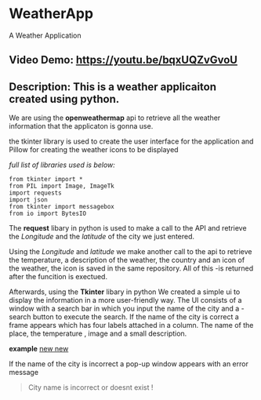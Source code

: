 # WeatherApp
A Weather Application


## Video Demo: https://youtu.be/bqxUQZvGvoU

## Description: This is a weather applicaiton created using python. 



We are using the **openweathermap** api to retrieve all the weather information that the applicaton is gonna use.



the tkinter library is used to create the user interface for the application and Pillow for creating the weather icons to be displayed



*full list of libraries used is below:* 

```
from tkinter import *
from PIL import Image, ImageTk
import requests
import json
from tkinter import messagebox
from io import BytesIO

```



The **request** libary in python is used to make a call to the API and retrieve the *Longitude* and the *latitude* of the city we just entered.


Using the *Longitude* and *latitude* we make another call to the api to retrieve the temperature, a description of the weather, the country and an icon of the weather, the icon is saved in the same repository. All of this -is returned after the funcition is exectued. 


Afterwards, using the **Tkinter** libary in python We created a simple ui to display the information in a more user-friendly way. The UI consists of a window with a search bar in which you input the name of the city  and a -search button to execute the search. If the name of the city is correct a frame appears which has four labels attached in a column. The name of the place, the temperature , image and a small description.

**example**
[new new](https://github.com/omarhn/WeatherApp/assets/80461981/c2df65cd-b477-4a95-ba73-3d05353c0476)

If the name of the city is incorrect a pop-up window appears with an error message 
>City name is incorrect or doesnt exist !







